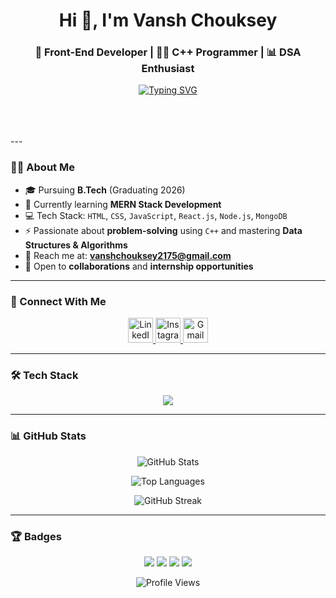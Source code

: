 <h1 align="center">Hi 👋, I'm Vansh Chouksey</h1>

<h3 align="center">
  🚀 Front-End Developer | 👨‍💻 C++ Programmer | 📊 DSA Enthusiast
</h3>

<!-- Typing animation -->
<p align="center">
  <a href="https://github.com/vanshchouksey21">
    <img src="https://readme-typing-svg.herokuapp.com?font=Fira+Code&weight=500&size=24&pause=1000&center=true&vCenter=true&multiline=true&width=600&height=80&lines=Hi%2C+I'm+Vansh+Chouksey;Frontend+Developer;React+%7C+Node.js+%7C+MongoDB;C%2B%2B+Programmer+%7C+DSA+Lover;Open+to+work+and+collaborate+%F0%9F%9A%80" alt="Typing SVG" />
  </a>
</p>
<br /> <br /> <br />
---

### 🧑‍💻 About Me

- 🎓 Pursuing **B.Tech** (Graduating 2026)  
- 🌱 Currently learning **MERN Stack Development**  
- 💻 Tech Stack: `HTML`, `CSS`, `JavaScript`, `React.js`, `Node.js`, `MongoDB`  
- ⚡ Passionate about **problem-solving** using `C++` and mastering **Data Structures & Algorithms**  
- 📧 Reach me at: **vanshchouksey2175@gmail.com**  
- 🤝 Open to **collaborations** and **internship opportunities**

---

### 🔗 Connect With Me

<p align="center">
  <a href="https://www.linkedin.com/public-profile/settings?trk=d_flagship3_profile_self_view_public_profile" target="blank">
    <img src="https://skillicons.dev/icons?i=linkedin" height="40" alt="LinkedIn"/>
  </a>
  <a href="https://www.instagram.com/vansh_chouksey_21" target="blank">
    <img src="https://skillicons.dev/icons?i=instagram" height="40" alt="Instagram"/>
  </a>
  <a href="mailto:vanshchouksey2175@gmail.com" target="blank">
    <img src="https://skillicons.dev/icons?i=gmail" height="40" alt="Gmail"/>
  </a>
</p>

---

### 🛠️ Tech Stack

<p align="center">
  <img src="https://skillicons.dev/icons?i=html,css,js,react,nodejs,mongodb,cpp,github,git" />
</p>

---

### 📊 GitHub Stats

<p align="center">
  <img src="https://github-readme-stats.vercel.app/api?username=vanshchouksey21&show_icons=true&theme=tokyonight&hide_border=true" alt="GitHub Stats" />
</p>
<p align="center">
  <img src="https://github-readme-stats.vercel.app/api/top-langs/?username=vanshchouksey21&layout=compact&theme=tokyonight&hide_border=true" alt="Top Languages" />
</p>
<p align="center">
  <img src="https://github-readme-streak-stats.herokuapp.com/?user=vanshchouksey21&theme=tokyonight&hide_border=true" alt="GitHub Streak" />
</p>

---

### 🏆 Badges

<p align="center">
  <img src="https://img.shields.io/badge/Frontend%20Developer-blue?style=flat-square" />
  <img src="https://img.shields.io/badge/MERN%20Stack%20Developer-green?style=flat-square" />
  <img src="https://img.shields.io/badge/Open%20to%20Work-orange?style=flat-square" />
  <img src="https://img.shields.io/badge/C%2B%2B%20Programmer-critical?style=flat-square" />
</p>

<p align="center">
  <img src="https://komarev.com/ghpvc/?username=vanshchouksey21&label=Profile%20views&color=0e75b6&style=flat" alt="Profile Views" />
</p>
